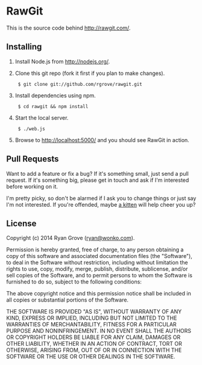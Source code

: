 RawGit
======

This is the source code behind <http://rawgit.com/>.


Installing
----------

1. Install Node.js from <http://nodejs.org/>.

2. Clone this git repo (fork it first if you plan to make changes).

        $ git clone git://github.com/rgrove/rawgit.git

3. Install dependencies using npm.

        $ cd rawgit && npm install

4. Start the local server.

        $ ./web.js

5. Browse to <http://localhost:5000/> and you should see RawGit in action.


Pull Requests
-------------

Want to add a feature or fix a bug? If it's something small, just send a pull
request. If it's something big, please get in touch and ask if I'm interested
before working on it.

I'm pretty picky, so don't be alarmed if I ask you to change things or just say
I'm not interested. If you're offended, maybe
[a kitten](http://emergencykitten.com/) will help cheer you up?


License
-------

Copyright (c) 2014 Ryan Grove (ryan@wonko.com).

Permission is hereby granted, free of charge, to any person obtaining a copy of
this software and associated documentation files (the "Software"), to deal in
the Software without restriction, including without limitation the rights to
use, copy, modify, merge, publish, distribute, sublicense, and/or sell copies of
the Software, and to permit persons to whom the Software is furnished to do so,
subject to the following conditions:

The above copyright notice and this permission notice shall be included in all
copies or substantial portions of the Software.

THE SOFTWARE IS PROVIDED "AS IS", WITHOUT WARRANTY OF ANY KIND, EXPRESS OR
IMPLIED, INCLUDING BUT NOT LIMITED TO THE WARRANTIES OF MERCHANTABILITY, FITNESS
FOR A PARTICULAR PURPOSE AND NONINFRINGEMENT. IN NO EVENT SHALL THE AUTHORS OR
COPYRIGHT HOLDERS BE LIABLE FOR ANY CLAIM, DAMAGES OR OTHER LIABILITY, WHETHER
IN AN ACTION OF CONTRACT, TORT OR OTHERWISE, ARISING FROM, OUT OF OR IN
CONNECTION WITH THE SOFTWARE OR THE USE OR OTHER DEALINGS IN THE SOFTWARE.
